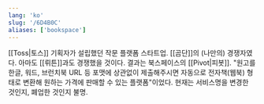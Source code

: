 ```yaml
---
lang: 'ko'
slug: '/6D4B0C'
aliases: ['bookspace']
---
```


[[Toss|토스]] 기획자가 설립했던 작문 플랫폼 스타트업. [[곰단]]의 (나만의) 경쟁자였다. 아마도 [[뤼튼]]과도 경쟁했을 것이다. 결과는 북스페이스의 [[Pivot|피봇]]. "원고를 한글, 워드, 브런치북 URL 등 포맷에 상관없이 제출해주시면 자동으로 전자책(웹북) 형태로 변환해 원하는 가격에 판매할 수 있는 플랫폼"이었다. 현재는 서비스명을 변경한 것인지, 폐업한 것인지 불명.
